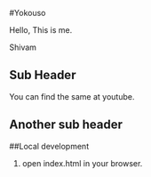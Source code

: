 #Yokouso

Hello, This is me.

Shivam

## Sub Header

You can find the same at youtube.

## Another sub header

##Local development
1. open index.html in your browser.